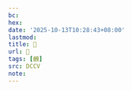 ```yaml
---
bc:
hex:
date: '2025-10-13T10:28:43+08:00'
lastmod:
title: 􃾚
url: 􃾚
tags: [齥]
src: DCCV
note:
---
```


